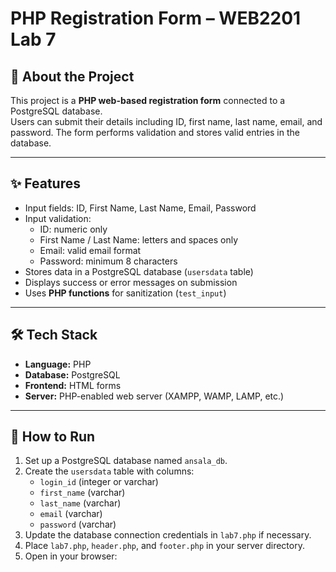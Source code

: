 # PHP Registration Form – WEB2201 Lab 7

## 📖 About the Project
This project is a **PHP web-based registration form** connected to a PostgreSQL database.  
Users can submit their details including ID, first name, last name, email, and password. The form performs validation and stores valid entries in the database.

---

## ✨ Features
- Input fields: ID, First Name, Last Name, Email, Password  
- Input validation:
  - ID: numeric only  
  - First Name / Last Name: letters and spaces only  
  - Email: valid email format  
  - Password: minimum 8 characters  
- Stores data in a PostgreSQL database (`usersdata` table)  
- Displays success or error messages on submission  
- Uses **PHP functions** for sanitization (`test_input`)  

---

## 🛠️ Tech Stack
- **Language:** PHP  
- **Database:** PostgreSQL  
- **Frontend:** HTML forms  
- **Server:** PHP-enabled web server (XAMPP, WAMP, LAMP, etc.)  

---

## 🚀 How to Run
1. Set up a PostgreSQL database named `ansala_db`.  
2. Create the `usersdata` table with columns:  
   - `login_id` (integer or varchar)  
   - `first_name` (varchar)  
   - `last_name` (varchar)  
   - `email` (varchar)  
   - `password` (varchar)  
3. Update the database connection credentials in `lab7.php` if necessary.  
4. Place `lab7.php`, `header.php`, and `footer.php` in your server directory.  
5. Open in your browser:  
